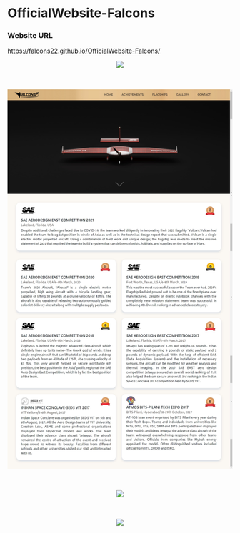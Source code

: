 # OfficialWebsite-Falcons


### Website URL

https://falcons22.github.io/OfficialWebsite-Falcons/


<p align="center">
  <img src="screenshots/home.png">
 </p>
 <br>
 
 
<p align="center">
  <img src="screenshots/achievements.png">
 </p>
 <br>
 
 
<p align="center">
  <img src="screenshots/flagships.png">
 </p>
 <br>
 
 
<p align="center">
  <img src="screenshots/gallery.png">
 </p>
 <br>

